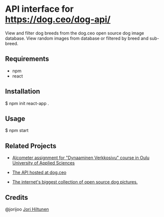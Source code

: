 # API interface for https://dog.ceo/dog-api/

View and filter dog breeds from the dog.ceo open source dog image database.
View random images from database or filtered by breed and sub-breed.

## Requirements

- npm
- react

## Installation

$ npm init react-app .

## Usage

$ npm start

## Related Projects

- [Alcometer assignment for "Dynaaminen Verkkosivu" course in Oulu University of Applied Sciences](https://github.com/jorijoo/dynamic-webdesign-alcometer)

- [The API hosted at dog.ceo](https://github.com/ElliottLandsborough/dog-ceo-api)
- [The internet's biggest collection of open source dog pictures.](https://dog.ceo/dog-api/)

## Credits

@jorijoo [Jori Hiltunen](https://github.com/jorijoo)
